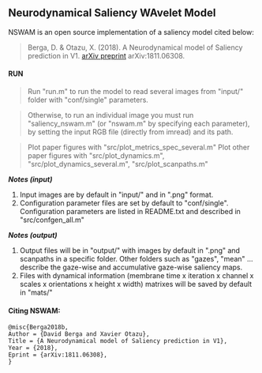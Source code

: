 Neurodynamical Saliency WAvelet Model
---
NSWAM is an open source implementation of a saliency model cited below:
> Berga, D. & Otazu, X. (2018). A Neurodynamical model of Saliency prediction in V1. [arXiv preprint](https://arxiv.org/abs/1811.06308) arXiv:1811.06308.

#### RUN
> Run "run.m" to run the model to read several images from "input/" folder with "conf/single" parameters.

> Otherwise, to run an individual image you must run "saliency_nswam.m" (or "nswam.m" by specifying each parameter), by setting the input RGB file (directly from imread) and its path.

> Plot paper figures with "src/plot_metrics_spec_several.m"
> Plot other paper figures with "src/plot_dynamics.m", "src/plot_dynamics_several.m", "src/plot_scanpaths.m"

***Notes (input)***
1. Input images are by default in "input/" and in ".png" format.
2. Configuration parameter files are set by default to "conf/single". Configuration parameters are listed in README.txt and described in "src/confgen_all.m"

***Notes (output)***
1. Output files will be in "output/" with images by default in ".png" and scanpaths in a specific folder. Other folders such as "gazes", "mean" ... describe the gaze-wise and accumulative gaze-wise saliency maps.
2. Files with dynamical information (membrane time x iteration x channel x scales x orientations x height x width) matrixes will be saved by default in "mats/"



#### Citing NSWAM:

````
@misc{Berga2018b,
Author = {David Berga and Xavier Otazu},
Title = {A Neurodynamical model of Saliency prediction in V1},
Year = {2018},
Eprint = {arXiv:1811.06308},
}
````
